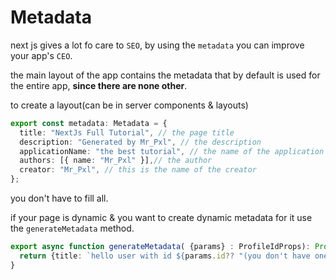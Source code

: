 # Metadata

next js gives a lot fo care to `SEO`, by using the `metadata` you can improve your app's `CEO`.

the main layout of the app contains the metadata that by default is used for the entire app, **since there are none other**.

to create a layout(can be in server components & layouts)

```typescript
export const metadata: Metadata = {
  title: "NextJs Full Tutorial", // the page title
  description: "Generated by Mr_Pxl", // the description
  applicationName: "the best tutorial", // the name of the application
  authors: [{ name: "Mr_Pxl" }],// the author
  creator: "Mr_Pxl", // this is the name of the creator
};
```

you don't have to fill all.

if your page is dynamic & you want to create dynamic metadata for it use the `generateMetadata` method.

```typescript
export async function generateMetadata( {params} : ProfileIdProps): Promise<Metadata> {
  return {title: `hello user with id ${params.id?? "(you don't have one)"}`}
}
```
